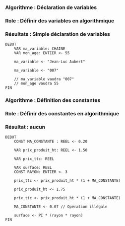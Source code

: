 ### Algorithme : Déclaration de variables

### Role : Définir des variables en algorithmique

### Résultats : Simple déclaration de variables

```
DEBUT
    VAR ma_variable: CHAINE
    VAR mon_age: ENTIER <- 55

    ma_variable <- "Jean-Luc Aubert"

    ma_variable <- "007"

    // ma_variable vaudra "007"
    // mon_age vaudra 55
FIN
```

### Algorithme : Définition des constantes
### Role : Définir des constantes en algorithmique
### Résultat : aucun

```
DEBUT
    CONST MA_CONSTANTE : REEL <- 0.20

    VAR prix_produit_ht: REEL <- 1.50

    VAR prix_ttc: REEL

    VAR surface: REEL
    CONST RAYON: ENTIER <- 3

    prix_ttc <- prix_produit_ht * (1 + MA_CONSTANTE)

    prix_produit_ht <- 1.75

    prix_ttc <- prix_produit_ht * (1 + MA_CONSTANTE)

    MA_CONSTANTE <- 0.07 // Opération illégale

    surface <- PI * (rayon * rayon)
FIN
```




